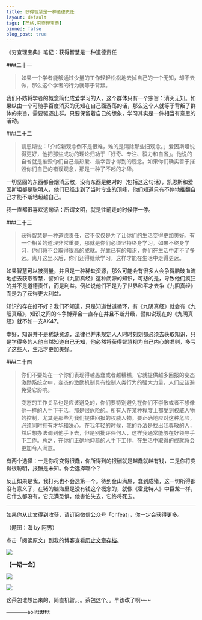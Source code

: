 ```yaml
---
title: 获得智慧是一种道德责任
layout: default
tags: [芒格,穷查理宝典]
pinned: false
blog_post: true
---
```


《穷查理宝典》笔记：获得智慧是一种道德责任

###二十一

>如果一个学者能够通过少量的工作轻轻松松地去掉自己的一个无知，却不去做，那么这个学者的行为就等于背叛。

我们不妨将学者的概念简化成爱学习的人，这个群体只有一个宗旨：消灭无知。如果纵由一个可随手百度消灭的无知在自己面游荡的话，那么这个人就等于背叛了群体的宗旨，需要驱逐出群。只要保留着自己的想象，学习其实是一件相当有意思的活动。

###二十二

>凯恩斯说：「介绍新观念倒不是很难，难的是清除那些旧观念。」爱因斯坦说得更好，他把那些成功的理论归功于「好奇、专注、毅力和自省」。他说的自省就是摧毁你们自己最热爱、最幸苦才得到的观念。如果你们确实善于摧毁你们自己的错误观念，那是一种了不起的才华。

一切坚固的东西都会烟消云散，没有东西是绝对的（包括这这句话），凯恩斯和爱因斯坦都是聪明人，他们已经走到了当时专业的顶峰，他们知道只有不停地推翻自己才能不断地超越自己。

我一直都很喜欢这句话：所谓文明，就是往前走的时候停一停。

###二十三

>获得智慧是一种道德责任，它不仅仅是为了让你们的生活变得更加美好。有一个相关的道理非常重要，那就是你们必须坚持终身学习。如果不终身学习，你们将不会取得很高的成就。光靠已有的知识，你们在生活中走不了多远。离开这里以后，你们还得继续学习，这样才能在生活中走得更远。

如果智慧可以被测量，并且是一种稀缺资源，那么可能会有很多人会争得脑破血流地想去获取智慧，譬如说《九阴真经》这种闭源的知识，可悲的是，导致他们疯狂的并不是道德责任，而是利益。例如说他们不是为了世界和平才去争《九阴真经》而是为了获得更大利益。

知识的存在好不好？我们不知道，只是知道世道循环，有《九阴真经》就会有《九阳真经》，知识之间的斗争博弈会一直存在并且不断升级，譬如说现在的《九阴真经》就不如一支AK47。

幸好，知识并不是稀缺资源，法律也并未规定人人时时刻刻都必须去获取知识，只是学得多的人他自然知道自己无知，他必然将获得智慧视为自己内心的准则，多亏了这些人，生活才更加美好。


###二十四

>你们不要处在一个你们表现得越愚蠢或者越糟糕，它就提供越多回报的变态激励系统之中，变态的激励机制具有控制人类行为的强大力量，人们应该避免受它影响。
>
>变态的工作关系也是应该避免的，你们要特别避免在你们不崇敬或者不想像他一样的人手下干活，那是很危险的。所有人在某种程度上都受到权威人物的控制，尤其是那些为我们提供回报的权威人物。要正确地应对这种危险，必须同时拥有才华和决心。在我年轻的时候，我的办法是找出我尊敬的人，然后想办法调到他手下去，但是别批评任何人，这样我通常能够在好领导手下工作。总之，在你们正确地仰慕的人手下工作，在生活中取得的成就将会更加令人满意。

有两个选择：一是你将变得很蠢，你所得到的报酬就是越蠢就越有钱，二是你将变得很聪明，报酬是未知。你会选择哪个？

反正如果是我，我打死也不会选第一个。待到金山满屋，蠢到成猪，这一切所得都没有意义了，在猪的脑海里是没有钱这个概念的，就像《霍比特人》中巨龙一样，它什么都没有，它充满恐惧，他害怕失去，它终将死去。

----

如果你从此文得到收获，请订阅微信公众号「cnfeat」，你一定会获得更多。

（题图：海 by 阿男）

点击「阅读原文」到我的博客查看[历史文章存档](http://cnfeat.com)。

![](http://cnfeat.qiniudn.com/signitrue-2014-11-15.jpg)

**【一期一会】**

![](http://cnfeat.qiniudn.com/c4d771cb76f665c.jpg)


![](http://cnfeat.qiniudn.com/d539f4db479a846.jpg)

这茶包谁想出来的，简直机智。。。茶包这个。。早该改了啊~~~

————aolitttttttt
